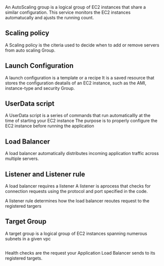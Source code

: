 
An AutoScaling group is a logical group of EC2 instances that share a similar configuration.
This service monitors the EC2 instances automatucally and ajusts the running count.

## Scaling policy

A Scaling policy is the citeria used to decide when to add or remove servers from auto scaling Group.


## Launch Configuration

A launch configuration is a template or a recipe
It is a saved resource that stores the configuration deatails of an EC2 instance, such as the AMI, instance-type  and security Group.

## UserData script

A UserData script is a series of commands that run automaticallly at the time of starting your EC2 instance
The purpose is to properly configure the EC2 instance before running the application

## Load Balancer
A load balancer automatically distributes incoming application traffic across multiple servers.

## Listener and Listener rule

A load balancer requires a listener
 A listener is  aprocess that checks for connection requests  using the protocol and port specified in the code.

A listener rule determines how the load balancer reoutes request to the registered targers

## Target Group 

A target group is a logical group of EC2 instances spanning numerous subnets in  a given vpc

##

Health checks are the request your Application Load Balancer sends to its registered targets.
